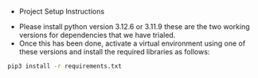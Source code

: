* Project Setup Instructions

- Please install python version 3.12.6 or 3.11.9 these are the two working versions for dependencies that we have trialed.
- Once this has been done, activate a virtual environment using one of these versions and install the required libraries as follows:
```bash
pip3 install -r requirements.txt
```



